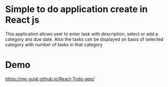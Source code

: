 # Simple to do application create in React js
This application allows user to enter task with description, select or add a category ans due date. 
Also the tasks can be displayed on basis of selected category with number of tasks in that category

# Demo
https://me-sujal.github.io/React-Todo-app/
